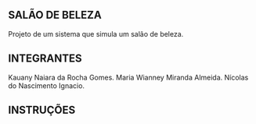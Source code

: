 ﻿## SALÃO DE BELEZA

Projeto de um sistema que simula um salão de beleza.



## INTEGRANTES

Kauany Naiara da Rocha Gomes.
Maria Wianney Miranda Almeida.
Nícolas do Nascimento Ignacio.

## INSTRUÇÕES

